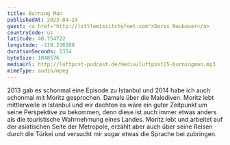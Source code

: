 ```yaml
---
title: Burning Man
publishedAt: 2023-04-24
guest: <a href="http://littlemissitchyfeet.com">Doris Neubauer</a>
countryCode: us
latitude: 40.754722
longitude: -119.236389
durationSeconds: 1354
byteSize: 1048576 
mediaUrl: http://luftpost-podcast.de/media/luftpost25-burningman.mp3
mimeType: audio/mpeg
---
```


2013 gab es schonmal eine Episode zu Istanbul und 2014 habe ich auch schonmal mit Moritz gesprochen. Damals über die Malediven. Moritz lebt mittlerweile in Istanbul und wir dachten es wäre ein guter Zeitpunkt um seine Perspektive zu bekommen, denn diese ist auch immer etwas anders als die touristische Wahrnehmung eines Landes. Moritz lebt und arbeitet auf der asiatischen Seite der Metropole, erzählt aber auch über seine Reisen durch die Türkei und versucht mir sogar etwas die Sprache bei zubringen.
